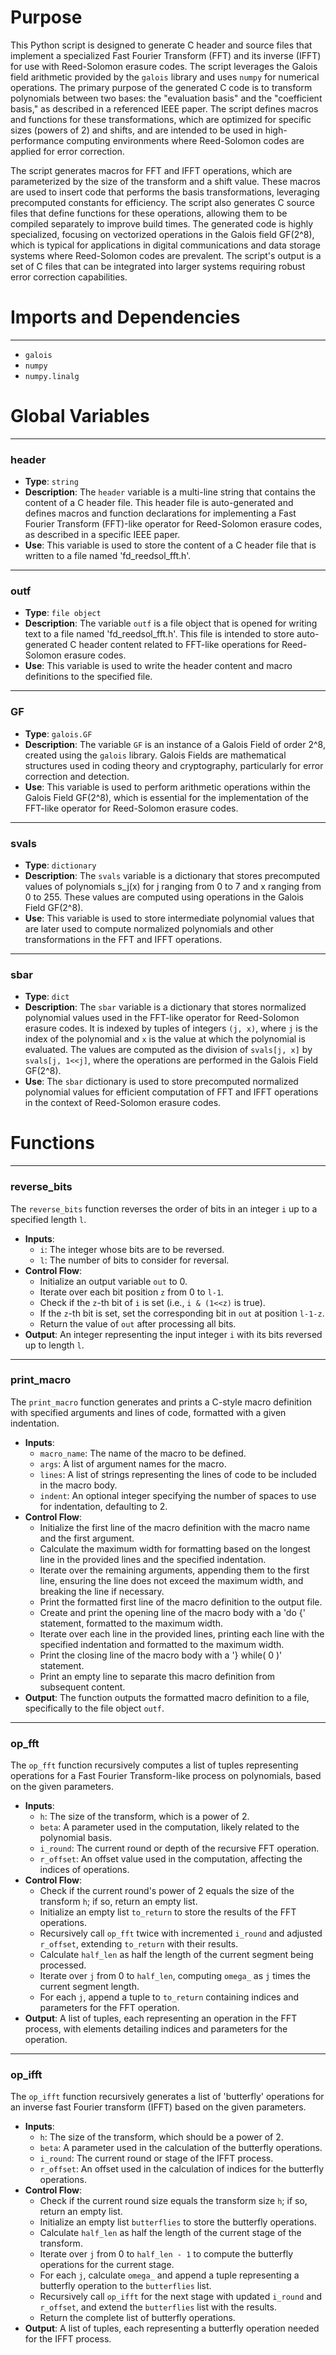 # Purpose
This Python script is designed to generate C header and source files that implement a specialized Fast Fourier Transform (FFT) and its inverse (IFFT) for use with Reed-Solomon erasure codes. The script leverages the Galois field arithmetic provided by the `galois` library and uses `numpy` for numerical operations. The primary purpose of the generated C code is to transform polynomials between two bases: the "evaluation basis" and the "coefficient basis," as described in a referenced IEEE paper. The script defines macros and functions for these transformations, which are optimized for specific sizes (powers of 2) and shifts, and are intended to be used in high-performance computing environments where Reed-Solomon codes are applied for error correction.

The script generates macros for FFT and IFFT operations, which are parameterized by the size of the transform and a shift value. These macros are used to insert code that performs the basis transformations, leveraging precomputed constants for efficiency. The script also generates C source files that define functions for these operations, allowing them to be compiled separately to improve build times. The generated code is highly specialized, focusing on vectorized operations in the Galois field GF(2^8), which is typical for applications in digital communications and data storage systems where Reed-Solomon codes are prevalent. The script's output is a set of C files that can be integrated into larger systems requiring robust error correction capabilities.
# Imports and Dependencies

---
- `galois`
- `numpy`
- `numpy.linalg`


# Global Variables

---
### header
- **Type**: `string`
- **Description**: The `header` variable is a multi-line string that contains the content of a C header file. This header file is auto-generated and defines macros and function declarations for implementing a Fast Fourier Transform (FFT)-like operator for Reed-Solomon erasure codes, as described in a specific IEEE paper.
- **Use**: This variable is used to store the content of a C header file that is written to a file named 'fd_reedsol_fft.h'.


---
### outf
- **Type**: `file object`
- **Description**: The variable `outf` is a file object that is opened for writing text to a file named 'fd_reedsol_fft.h'. This file is intended to store auto-generated C header content related to FFT-like operations for Reed-Solomon erasure codes.
- **Use**: This variable is used to write the header content and macro definitions to the specified file.


---
### GF
- **Type**: `galois.GF`
- **Description**: The variable `GF` is an instance of a Galois Field of order 2^8, created using the `galois` library. Galois Fields are mathematical structures used in coding theory and cryptography, particularly for error correction and detection.
- **Use**: This variable is used to perform arithmetic operations within the Galois Field GF(2^8), which is essential for the implementation of the FFT-like operator for Reed-Solomon erasure codes.


---
### svals
- **Type**: `dictionary`
- **Description**: The `svals` variable is a dictionary that stores precomputed values of polynomials s_j(x) for j ranging from 0 to 7 and x ranging from 0 to 255. These values are computed using operations in the Galois Field GF(2^8).
- **Use**: This variable is used to store intermediate polynomial values that are later used to compute normalized polynomials and other transformations in the FFT and IFFT operations.


---
### sbar
- **Type**: `dict`
- **Description**: The `sbar` variable is a dictionary that stores normalized polynomial values used in the FFT-like operator for Reed-Solomon erasure codes. It is indexed by tuples of integers `(j, x)`, where `j` is the index of the polynomial and `x` is the value at which the polynomial is evaluated. The values are computed as the division of `svals[j, x]` by `svals[j, 1<<j]`, where the operations are performed in the Galois Field GF(2^8).
- **Use**: The `sbar` dictionary is used to store precomputed normalized polynomial values for efficient computation of FFT and IFFT operations in the context of Reed-Solomon erasure codes.


# Functions

---
### reverse\_bits<!-- {{#callable:firedancer/src/ballet/reedsol/generate_fft.reverse_bits}} -->
The `reverse_bits` function reverses the order of bits in an integer `i` up to a specified length `l`.
- **Inputs**:
    - `i`: The integer whose bits are to be reversed.
    - `l`: The number of bits to consider for reversal.
- **Control Flow**:
    - Initialize an output variable `out` to 0.
    - Iterate over each bit position `z` from 0 to `l-1`.
    - Check if the `z`-th bit of `i` is set (i.e., `i & (1<<z)` is true).
    - If the `z`-th bit is set, set the corresponding bit in `out` at position `l-1-z`.
    - Return the value of `out` after processing all bits.
- **Output**: An integer representing the input integer `i` with its bits reversed up to length `l`.


---
### print\_macro<!-- {{#callable:firedancer/src/ballet/reedsol/generate_fft.print_macro}} -->
The `print_macro` function generates and prints a C-style macro definition with specified arguments and lines of code, formatted with a given indentation.
- **Inputs**:
    - `macro_name`: The name of the macro to be defined.
    - `args`: A list of argument names for the macro.
    - `lines`: A list of strings representing the lines of code to be included in the macro body.
    - `indent`: An optional integer specifying the number of spaces to use for indentation, defaulting to 2.
- **Control Flow**:
    - Initialize the first line of the macro definition with the macro name and the first argument.
    - Calculate the maximum width for formatting based on the longest line in the provided lines and the specified indentation.
    - Iterate over the remaining arguments, appending them to the first line, ensuring the line does not exceed the maximum width, and breaking the line if necessary.
    - Print the formatted first line of the macro definition to the output file.
    - Create and print the opening line of the macro body with a 'do {' statement, formatted to the maximum width.
    - Iterate over each line in the provided lines, printing each line with the specified indentation and formatted to the maximum width.
    - Print the closing line of the macro body with a '} while( 0 )' statement.
    - Print an empty line to separate this macro definition from subsequent content.
- **Output**: The function outputs the formatted macro definition to a file, specifically to the file object `outf`.


---
### op\_fft<!-- {{#callable:firedancer/src/ballet/reedsol/generate_fft.op_fft}} -->
The `op_fft` function recursively computes a list of tuples representing operations for a Fast Fourier Transform-like process on polynomials, based on the given parameters.
- **Inputs**:
    - `h`: The size of the transform, which is a power of 2.
    - `beta`: A parameter used in the computation, likely related to the polynomial basis.
    - `i_round`: The current round or depth of the recursive FFT operation.
    - `r_offset`: An offset value used in the computation, affecting the indices of operations.
- **Control Flow**:
    - Check if the current round's power of 2 equals the size of the transform `h`; if so, return an empty list.
    - Initialize an empty list `to_return` to store the results of the FFT operations.
    - Recursively call `op_fft` twice with incremented `i_round` and adjusted `r_offset`, extending `to_return` with their results.
    - Calculate `half_len` as half the length of the current segment being processed.
    - Iterate over `j` from 0 to `half_len`, computing `omega_` as `j` times the current segment length.
    - For each `j`, append a tuple to `to_return` containing indices and parameters for the FFT operation.
- **Output**: A list of tuples, each representing an operation in the FFT process, with elements detailing indices and parameters for the operation.


---
### op\_ifft<!-- {{#callable:firedancer/src/ballet/reedsol/generate_fft.op_ifft}} -->
The `op_ifft` function recursively generates a list of 'butterfly' operations for an inverse fast Fourier transform (IFFT) based on the given parameters.
- **Inputs**:
    - `h`: The size of the transform, which should be a power of 2.
    - `beta`: A parameter used in the calculation of the butterfly operations.
    - `i_round`: The current round or stage of the IFFT process.
    - `r_offset`: An offset used in the calculation of indices for the butterfly operations.
- **Control Flow**:
    - Check if the current round size equals the transform size `h`; if so, return an empty list.
    - Initialize an empty list `butterflies` to store the butterfly operations.
    - Calculate `half_len` as half the length of the current stage of the transform.
    - Iterate over `j` from 0 to `half_len - 1` to compute the butterfly operations for the current stage.
    - For each `j`, calculate `omega_` and append a tuple representing a butterfly operation to the `butterflies` list.
    - Recursively call `op_ifft` for the next stage with updated `i_round` and `r_offset`, and extend the `butterflies` list with the results.
    - Return the complete list of butterfly operations.
- **Output**: A list of tuples, each representing a butterfly operation needed for the IFFT process.


